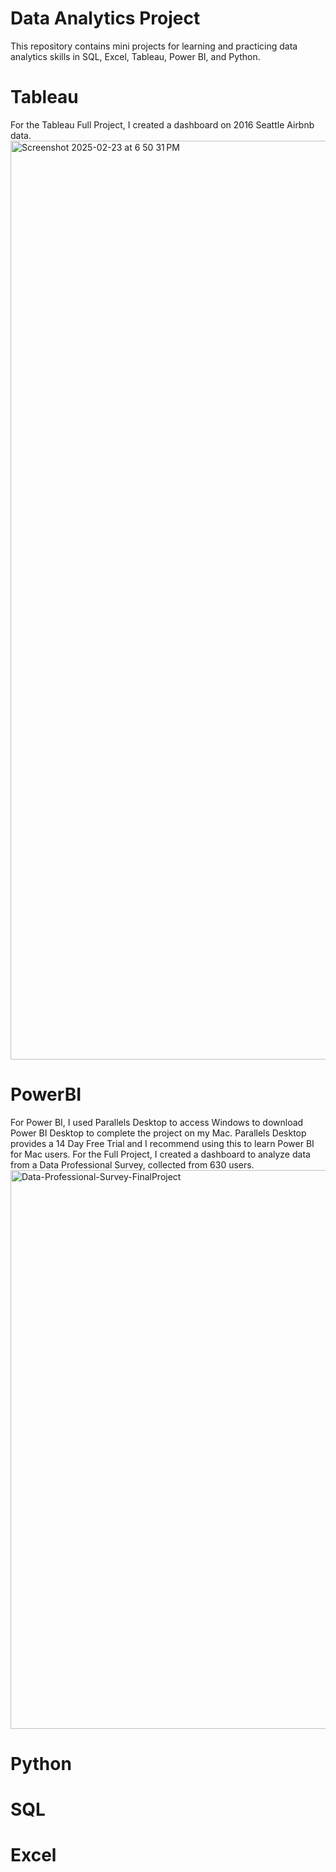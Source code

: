 # Data Analytics Project
This repository contains mini projects for learning and practicing data analytics skills in SQL, Excel, Tableau, Power BI, and Python.

# Tableau
For the Tableau Full Project, I created a dashboard on 2016 Seattle Airbnb data.
<img width="1470" alt="Screenshot 2025-02-23 at 6 50 31 PM" src="https://github.com/user-attachments/assets/33926102-55ae-4f8d-a8bc-1cb44bacca53" />

# PowerBI
For Power BI, I used Parallels Desktop to access Windows to download Power BI Desktop to complete the project on my Mac. Parallels Desktop provides a 14 Day Free Trial and I recommend using this to learn Power BI for Mac users. For the Full Project, I created a dashboard to analyze data from a Data Professional Survey, collected from 630 users.
<img width="894" alt="Data-Professional-Survey-FinalProject" src="https://github.com/user-attachments/assets/0e2c252a-9f1f-4e2e-9490-853bcaa2a82b" />

# Python

# SQL

# Excel
